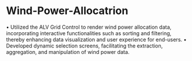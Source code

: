 # Wind-Power-Allocatrion
• Utilized the ALV Grid Control to render wind power allocation data, incorporating interactive functionalities such as sorting and filtering, thereby enhancing data visualization and user experience for end-users. • Developed dynamic selection screens, facilitating the extraction, aggregation, and manipulation of wind power data.
